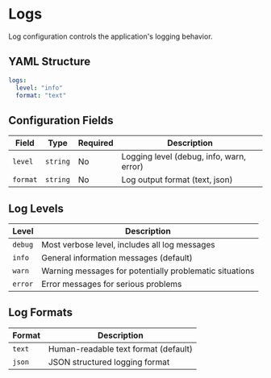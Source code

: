 # Logs

Log configuration controls the application's logging behavior.

## YAML Structure

```yaml title="Default"
logs:
  level: "info"
  format: "text"
```

## Configuration Fields

| Field    | Type     | Required | Description                              |
|----------|----------|----------|------------------------------------------|
| `level`  | `string` | No       | Logging level (debug, info, warn, error) |
| `format` | `string` | No       | Log output format (text, json)           |

## Log Levels

| Level   | Description                                             |
|---------|---------------------------------------------------------|
| `debug` | Most verbose level, includes all log messages           |
| `info`  | General information messages (default)                  |
| `warn`  | Warning messages for potentially problematic situations |
| `error` | Error messages for serious problems                     |

## Log Formats

| Format | Description                          |
|--------|--------------------------------------|
| `text` | Human-readable text format (default) |
| `json` | JSON structured logging format       |
